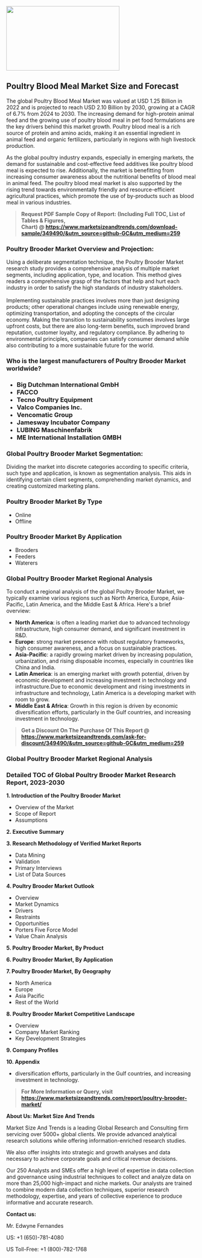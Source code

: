 <p><img class="alignnone size-medium wp-image-20088" src="https://ffe5etoiles.com/wp-content/uploads/2024/12/MST1-300x171.png" alt="" width="300" height="171" /></p><h2>Poultry Blood Meal Market Size and Forecast</h2><p>The global Poultry Blood Meal Market was valued at USD 1.25 Billion in 2022 and is projected to reach USD 2.10 Billion by 2030, growing at a CAGR of 6.7% from 2024 to 2030. The increasing demand for high-protein animal feed and the growing use of poultry blood meal in pet food formulations are the key drivers behind this market growth. Poultry blood meal is a rich source of protein and amino acids, making it an essential ingredient in animal feed and organic fertilizers, particularly in regions with high livestock production.</p><p>As the global poultry industry expands, especially in emerging markets, the demand for sustainable and cost-effective feed additives like poultry blood meal is expected to rise. Additionally, the market is benefitting from increasing consumer awareness about the nutritional benefits of blood meal in animal feed. The poultry blood meal market is also supported by the rising trend towards environmentally friendly and resource-efficient agricultural practices, which promote the use of by-products such as blood meal in various industries.</p></p><blockquote id="" class=""><strong>Request PDF Sample Copy of Report: (Including Full TOC, List of Tables &amp; Figures, Chart)&nbsp;@&nbsp;<strong><a href="https://www.marketsizeandtrends.com/download-sample/349490/&utm_source=github-GC&utm_medium=259" target="_blank">https://www.marketsizeandtrends.com/download-sample/349490/&utm_source=github-GC&utm_medium=259</a></strong></strong></blockquote><h3 id="" class="">Poultry Brooder Market&nbsp;Overview and Projection:</h3><p id="" class="">Using a deliberate segmentation technique, the Poultry Brooder Market research study provides a comprehensive analysis of multiple market segments, including application, type, and location. This method gives readers a comprehensive grasp of the factors that help and hurt each industry in order to satisfy the high standards of industry stakeholders. <br /> <br />Implementing sustainable practices involves more than just designing products; other operational changes include using renewable energy, optimizing transportation, and adopting the concepts of the circular economy. Making the transition to sustainability sometimes involves large upfront costs, but there are also long-term benefits, such improved brand reputation, customer loyalty, and regulatory compliance. By adhering to environmental principles, companies can satisfy consumer demand while also contributing to a more sustainable future for the world.</p><h3 id="" class="">Who is the largest manufacturers of&nbsp;Poultry Brooder Market worldwide?</h3><h3 class=""><p><ul><li>Big Dutchman International GmbH </li><li> FACCO </li><li> Tecno Poultry Equipment </li><li> Valco Companies Inc. </li><li> Vencomatic Group </li><li> Jamesway Incubator Company </li><li> LUBING Maschinenfabrik </li><li> ME International Installation GMBH</li></ul></p></h3><h3 id="" class="">Global&nbsp;Poultry Brooder Market Segmentation:</h3><p id="" class="">Dividing the market into discrete categories according to specific criteria, such type and application, is known as segmentation analysis. This aids in identifying certain client segments, comprehending market dynamics, and creating customized marketing plans.</p><h3 id="" class="">Poultry Brooder Market&nbsp;By Type</h3><p><p><ul><li>Online</li><li> Offline</p></li></ul></p></p><h3 id="" class="">Poultry Brooder Market&nbsp;By Application</h3><p class=""><p><ul><li>Brooders</li><li> Feeders</li><li> Waterers</li></ul></p></p><h3 id="" class="">Global Poultry Brooder Market Regional Analysis</h3><p id="" class="">To conduct a regional analysis of the global Poultry Brooder Market, we typically examine various regions such as North America, Europe, Asia-Pacific, Latin America, and the Middle East &amp; Africa. Here's a brief overview:</p><ul><li><strong>North America</strong>: is often a leading market due to advanced technology infrastructure, high consumer demand, and significant investment in R&amp;D.</li><li><strong>Europe</strong>: strong market presence with robust regulatory frameworks, high consumer awareness, and a focus on sustainable practices.</li><li><strong>Asia-Pacific</strong>: a rapidly growing market driven by increasing population, urbanization, and rising disposable incomes, especially in countries like China and India.</li><li><strong>Latin America</strong>: is an emerging market with growth potential, driven by economic development and increasing investment in technology and infrastructure.Due to economic development and rising investments in infrastructure and technology, Latin America is a developing market with room to grow.</li><li><strong>Middle East &amp; Africa</strong>: Growth in this region is driven by economic diversification efforts, particularly in the Gulf countries, and increasing investment in technology.</li></ul><blockquote id="" class=""><strong>Get a Discount On The Purchase Of This Report @ <strong><a href="https://www.marketsizeandtrends.com/ask-for-discount/349490/&utm_source=github-GC&utm_medium=259" target="_blank">https://www.marketsizeandtrends.com/ask-for-discount/349490/&utm_source=github-GC&utm_medium=259</a></strong></strong></blockquote><h3 id="" class="">Global Poultry Brooder Market Regional Analysis</h3><h3 id="" class="">Detailed TOC of Global Poultry Brooder Market Research Report, 2023-2030</h3><p id="" class=""><strong>1. Introduction of the Poultry Brooder Market</strong></p><ul><li>Overview of the Market</li><li>Scope of Report</li><li>Assumptions</li></ul><p id="" class=""><strong>2. Executive Summary</strong></p><p id="" class=""><strong>3. Research Methodology of Verified Market Reports</strong></p><ul><li>Data Mining</li><li>Validation</li><li>Primary Interviews</li><li>List of Data Sources</li></ul><p id="" class=""><strong>4. Poultry Brooder Market Outlook</strong></p><ul><li>Overview</li><li>Market Dynamics</li><li>Drivers</li><li>Restraints</li><li>Opportunities</li><li>Porters Five Force Model</li><li>Value Chain Analysis</li></ul><p id="" class=""><strong>5. Poultry Brooder Market, By Product</strong></p><p id="" class=""><strong>6. Poultry Brooder Market, By Application</strong></p><p id="" class=""><strong>7. Poultry Brooder Market, By Geography</strong></p><ul><li>North America</li><li>Europe</li><li>Asia Pacific</li><li>Rest of the World</li></ul><p id="" class=""><strong>8. Poultry Brooder Market Competitive Landscape</strong></p><ul><li>Overview</li><li>Company Market Ranking</li><li>Key Development Strategies</li></ul><p id="" class=""><strong>9. Company Profiles</strong></p><p id="" class=""><strong>10. Appendix</strong></p><ul><li>diversification efforts, particularly in the Gulf countries, and increasing investment in technology.</li></ul><blockquote id="" class=""><strong>For More Information or Query, visit <strong><strong><a href="https://www.marketsizeandtrends.com/report/poultry-brooder-market/" target="_blank">https://www.marketsizeandtrends.com/report/poultry-brooder-market/</a></strong></strong></strong></blockquote><p id="" class=""><strong>About Us: Market Size And Trends</strong></p><p id="" class="">Market Size And Trends is a leading Global Research and Consulting firm servicing over 5000+ global clients. We provide advanced analytical research solutions while offering information-enriched research studies.</p><p id="" class="">We also offer insights into strategic and growth analyses and data necessary to achieve corporate goals and critical revenue decisions.</p><p id="" class="">Our 250 Analysts and SMEs offer a high level of expertise in data collection and governance using industrial techniques to collect and analyze data on more than 25,000 high-impact and niche markets. Our analysts are trained to combine modern data collection techniques, superior research methodology, expertise, and years of collective experience to produce informative and accurate research.</p><p id="" class=""><strong>Contact us:</strong></p><p id="" class="">Mr. Edwyne Fernandes</p><p id="" class="">US: +1 (650)-781-4080</p><p id="" class="">US Toll-Free: +1 (800)-782-1768</p>

